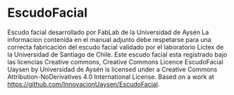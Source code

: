 # EscudoFacial
Escudo facial desarrollado por FabLab de la Universidad de Aysén
La informacion contenida en el manual adjunto debe respetarse para una correcta fabricación del escudo facial validado por el laboratorio Lictex de la Universidad de Santiago de Chile.
Este escudo facial esta registrado bajo las licencias Creative commons, 
Creative Commons Licence
EscudoFacial Uaysen by Universidad de Aysén is licensed under a Creative Commons Attribution-NoDerivatives 4.0 International License.
Based on a work at https://github.com/InnovacionUaysen/EscudoFacial.
